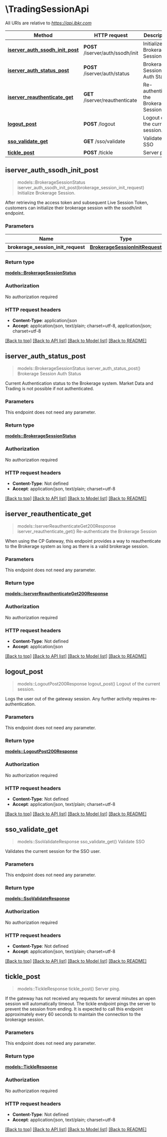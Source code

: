 # \TradingSessionApi

All URIs are relative to *https://api.ibkr.com*

Method | HTTP request | Description
------------- | ------------- | -------------
[**iserver_auth_ssodh_init_post**](TradingSessionApi.md#iserver_auth_ssodh_init_post) | **POST** /iserver/auth/ssodh/init | Initialize Brokerage Session.
[**iserver_auth_status_post**](TradingSessionApi.md#iserver_auth_status_post) | **POST** /iserver/auth/status | Brokerage Session Auth Status
[**iserver_reauthenticate_get**](TradingSessionApi.md#iserver_reauthenticate_get) | **GET** /iserver/reauthenticate | Re-authenticate the Brokerage Session
[**logout_post**](TradingSessionApi.md#logout_post) | **POST** /logout | Logout of the current session.
[**sso_validate_get**](TradingSessionApi.md#sso_validate_get) | **GET** /sso/validate | Validate SSO
[**tickle_post**](TradingSessionApi.md#tickle_post) | **POST** /tickle | Server ping.



## iserver_auth_ssodh_init_post

> models::BrokerageSessionStatus iserver_auth_ssodh_init_post(brokerage_session_init_request)
Initialize Brokerage Session.

After retrieving the access token and subsequent Live Session Token, customers can initialize their brokerage session with the ssodh/init endpoint.

### Parameters


Name | Type | Description  | Required | Notes
------------- | ------------- | ------------- | ------------- | -------------
**brokerage_session_init_request** | [**BrokerageSessionInitRequest**](BrokerageSessionInitRequest.md) |  | [required] |

### Return type

[**models::BrokerageSessionStatus**](brokerageSessionStatus.md)

### Authorization

No authorization required

### HTTP request headers

- **Content-Type**: application/json
- **Accept**: application/json, text/plain; charset=utf-8, application/json; charset=utf-8

[[Back to top]](#) [[Back to API list]](../README.md#documentation-for-api-endpoints) [[Back to Model list]](../README.md#documentation-for-models) [[Back to README]](../README.md)


## iserver_auth_status_post

> models::BrokerageSessionStatus iserver_auth_status_post()
Brokerage Session Auth Status

Current Authentication status to the Brokerage system. Market Data and Trading is not possible if not authenticated.

### Parameters

This endpoint does not need any parameter.

### Return type

[**models::BrokerageSessionStatus**](brokerageSessionStatus.md)

### Authorization

No authorization required

### HTTP request headers

- **Content-Type**: Not defined
- **Accept**: application/json, text/plain; charset=utf-8

[[Back to top]](#) [[Back to API list]](../README.md#documentation-for-api-endpoints) [[Back to Model list]](../README.md#documentation-for-models) [[Back to README]](../README.md)


## iserver_reauthenticate_get

> models::IserverReauthenticateGet200Response iserver_reauthenticate_get()
Re-authenticate the Brokerage Session

When using the CP Gateway, this endpoint provides a way to reauthenticate to the Brokerage system as long as there is a valid brokerage session.

### Parameters

This endpoint does not need any parameter.

### Return type

[**models::IserverReauthenticateGet200Response**](_iserver_reauthenticate_get_200_response.md)

### Authorization

No authorization required

### HTTP request headers

- **Content-Type**: Not defined
- **Accept**: application/json

[[Back to top]](#) [[Back to API list]](../README.md#documentation-for-api-endpoints) [[Back to Model list]](../README.md#documentation-for-models) [[Back to README]](../README.md)


## logout_post

> models::LogoutPost200Response logout_post()
Logout of the current session.

Logs the user out of the gateway session. Any further activity requires re-authentication.

### Parameters

This endpoint does not need any parameter.

### Return type

[**models::LogoutPost200Response**](_logout_post_200_response.md)

### Authorization

No authorization required

### HTTP request headers

- **Content-Type**: Not defined
- **Accept**: application/json, text/plain; charset=utf-8

[[Back to top]](#) [[Back to API list]](../README.md#documentation-for-api-endpoints) [[Back to Model list]](../README.md#documentation-for-models) [[Back to README]](../README.md)


## sso_validate_get

> models::SsoValidateResponse sso_validate_get()
Validate SSO

Validates the current session for the SSO user.

### Parameters

This endpoint does not need any parameter.

### Return type

[**models::SsoValidateResponse**](ssoValidateResponse.md)

### Authorization

No authorization required

### HTTP request headers

- **Content-Type**: Not defined
- **Accept**: application/json, text/plain; charset=utf-8

[[Back to top]](#) [[Back to API list]](../README.md#documentation-for-api-endpoints) [[Back to Model list]](../README.md#documentation-for-models) [[Back to README]](../README.md)


## tickle_post

> models::TickleResponse tickle_post()
Server ping.

If the gateway has not received any requests for several minutes an open session will automatically timeout. The tickle endpoint pings the server to prevent the session from ending. It is expected to call this endpoint approximately every 60 seconds to maintain the connection to the brokerage session.

### Parameters

This endpoint does not need any parameter.

### Return type

[**models::TickleResponse**](tickleResponse.md)

### Authorization

No authorization required

### HTTP request headers

- **Content-Type**: Not defined
- **Accept**: application/json, text/plain; charset=utf-8

[[Back to top]](#) [[Back to API list]](../README.md#documentation-for-api-endpoints) [[Back to Model list]](../README.md#documentation-for-models) [[Back to README]](../README.md)

